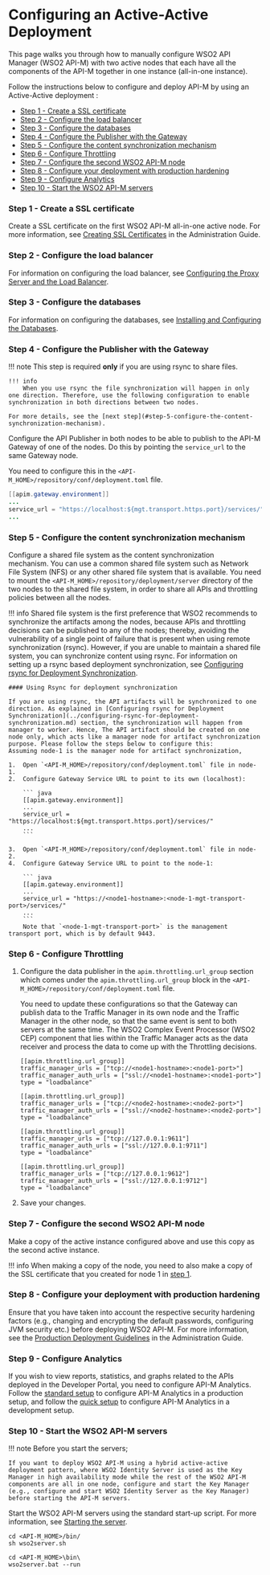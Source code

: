 # Configuring an Active-Active Deployment

This page walks you through how to manually configure WSO2 API Manager (WSO2 API-M) with two active nodes that each have all the components of the API-M together in one instance (all-in-one instance).

Follow the instructions below to configure and deploy API-M by using an Active-Active deployment :

-   [Step 1 - Create a SSL certificate](#step-1-create-a-ssl-certificate)
-   [Step 2 - Configure the load balancer](#step-2-configure-the-load-balancer)
-   [Step 3 - Configure the databases](#step-3-configure-the-databases)
-   [Step 4 - Configure the Publisher with the Gateway](#step-4-configure-the-publisher-with-the-gateway)
-   [Step 5 - Configure the content synchronization mechanism](#step-5-configure-the-content-synchronization-mechanism)
-   [Step 6 - Configure Throttling](#step-6-configure-throttling)
-   [Step 7 - Configure the second WSO2 API-M node](#step-7-configure-the-second-wso2-api-m-node)
-   [Step 8 - Configure your deployment with production hardening](#step-8-configure-your-deployment-with-production-hardening)
-   [Step 9 - Configure Analytics](#step-9-configure-analytics)
-   [Step 10 - Start the WSO2 API-M servers](#step-10-start-the-wso2-api-m-servers)

### Step 1 - Create a SSL certificate

Create a SSL certificate on the first WSO2 API-M all-in-one active node. For more information, see [Creating SSL Certificates](https://docs.wso2.com/display/ADMIN44x/Creating+New+Keystores) in the Administration Guide.

### Step 2 - Configure the load balancer

For information on configuring the load balancer, see [Configuring the Proxy Server and the Load Balancer](../configuring-the-proxy-server-and-the-load-balancer.md).

### Step 3 - Configure the databases

For information on configuring the databases, see [Installing and Configuring the Databases](../../SettingUpDatabases/overview.md).

### Step 4 - Configure the Publisher with the Gateway

!!! note
    This step is required **only** if you are using rsync to share files.

    !!! info
        When you use rsync the file synchronization will happen in only one direction. Therefore, use the following configuration to enable synchronization in both directions between two nodes.

    For more details, see the [next step](#step-5-configure-the-content-synchronization-mechanism).

Configure the API Publisher in both nodes to be able to publish to the API-M Gateway of one of the nodes. Do this by pointing the `service_url` to the same Gateway node.

You need to configure this in the `<API-M_HOME>/repository/conf/deployment.toml` file.

``` java
[[apim.gateway.environment]]
...
service_url = "https://localhost:${mgt.transport.https.port}/services/"
...
```

### Step 5 - Configure the content synchronization mechanism

Configure a shared file system as the content synchronization mechanism. You can use a common shared file system such as Network File System (NFS) or any other shared file system that is available. You need to mount the `<API-M_HOME>/repository/deployment/server` directory of the two nodes to the shared file system, in order to share all APIs and throttling policies between all the nodes.

!!! info
    Shared file system is the first preference that WSO2 recommends to synchronize the artifacts among the nodes, because APIs and throttling decisions can be published to any of the nodes; thereby, avoiding the vulnerability of a single point of failure that is present when using remote synchronization (rsync). However, if you are unable to maintain a shared file system, you can synchronize content using rsync. For information on setting up a rsync based deployment synchronization, see [Configuring rsync for Deployment Synchronization](../configuring-rsync-for-deployment-synchronization.md).

    #### Using Rsync for deployment synchronization

    If you are using rsync, the API artifacts will be synchronized to one direction. As explained in [Configuring rsync for Deployment Synchronization](../configuring-rsync-for-deployment-synchronization.md) section, the synchronization will happen from manager to worker. Hence, The API artifact should be created on one node only, which acts like a manager node for artifact synchronization purpose. Please follow the steps below to configure this:
    Assuming node-1 is the manager node for artifact synchronization,

    1.  Open `<API-M_HOME>/repository/conf/deployment.toml` file in node-1.
    2.  Configure Gateway Service URL to point to its own (localhost):

        ``` java
        [[apim.gateway.environment]]
        ...
        service_url = "https://localhost:${mgt.transport.https.port}/services/"
        ...
        ```

    3.  Open `<API-M_HOME>/repository/conf/deployment.toml` file in node-2.
    4.  Configure Gateway Service URL to point to the node-1:

        ``` java
        [[apim.gateway.environment]]
        ...
        service_url = "https://<node1-hostname>:<node-1-mgt-transport-port>/services/"
        ...
        ```
        Note that `<node-1-mgt-transport-port>` is the management transport port, which is by default 9443.

### Step 6 - Configure Throttling

1.  Configure the data publisher in the `apim.throttling.url_group` section which comes under the `apim.throttling.url_group` block in the `<API-M_HOME>/repository/conf/deployment.toml` file.
    
    You need to update these configurations so that the Gateway can publish data to the Traffic Manager in its own node and the Traffic Manager in the other node, so that the same event is sent to both servers at the same time. The WSO2 Complex Event Processor (WSO2 CEP) component that lies within the Traffic Manager acts as the data receiver and process the data to come up with the Throttling decisions.

    ``` tab="Format"
    [[apim.throttling.url_group]]
    traffic_manager_urls = ["tcp://<node1-hostname>:<node1-port>"]
    traffic_manager_auth_urls = ["ssl://<node1-hostname>:<node1-port>"]
    type = "loadbalance"

    [[apim.throttling.url_group]]
    traffic_manager_urls = ["tcp://<node2-hostname>:<node2-port>"]
    traffic_manager_auth_urls = ["ssl://<node2-hostname>:<node2-port>"]
    type = "loadbalance"
    ```

    ``` tab="Example"
    [[apim.throttling.url_group]]
    traffic_manager_urls = ["tcp://127.0.0.1:9611"]
    traffic_manager_auth_urls = ["ssl://127.0.0.1:9711"]
    type = "loadbalance"

    [[apim.throttling.url_group]]
    traffic_manager_urls = ["tcp://127.0.0.1:9612"]
    traffic_manager_auth_urls = ["ssl://127.0.0.1:9712"]
    type = "loadbalance"
    ```

2.  Save your changes.

### Step 7 - Configure the second WSO2 API-M node

Make a copy of the active instance configured above and use this copy as the second active instance.

!!! info
    When making a copy of the node, you need to also make a copy of the SSL certificate that you created for node 1 in [step 1](#step-1-create-a-ssl-certificate).


### Step 8 - Configure your deployment with production hardening

Ensure that you have taken into account the respective security hardening factors (e.g., changing and encrypting the default passwords, configuring JVM security etc.) before deploying WSO2 API-M. For more information, see the [Production Deployment Guidelines](https://docs.wso2.com/display/ADMIN44x/Production+Deployment+Guidelines#ProductionDeploymentGuidelines) in the Administration Guide.

### Step 9 - Configure Analytics

If you wish to view reports, statistics, and graphs related to the APIs deployed in the Developer Portal, you need to configure API-M Analytics. Follow the [standard setup](https://apim.docs.wso2.com/en/latest/Learn/Analytics/configuring-apim-analytics/#standard-setup) to configure API-M Analytics in a production setup, and follow the [quick setup](https://apim.docs.wso2.com/en/latest/Learn/Analytics/configuring-apim-analytics/#quick-setup) to configure API-M Analytics in a development setup.

### Step 10 - Start the WSO2 API-M servers

!!! note
    Before you start the servers;

    If you want to deploy WSO2 API-M using a hybrid active-active deployment pattern, where WSO2 Identity Server is used as the Key Manager in high availability mode while the rest of the WSO2 API-M components are all in one node, configure and start the Key Manager (e.g., configure and start WSO2 Identity Server as the Key Manager) before starting the API-M servers.

Start the WSO2 API-M servers using the standard start-up script. For more information, see [Starting the server](https://apim.docs.wso2.com/en/latest/SetupAndInstall/InstallationGuide/running-the-product/#starting-the-server).

```tab="Linux/Mac OS"
cd <API-M_HOME>/bin/
sh wso2server.sh
```

```tab="Windows"
cd <API-M_HOME>\bin\
wso2server.bat --run 
```
